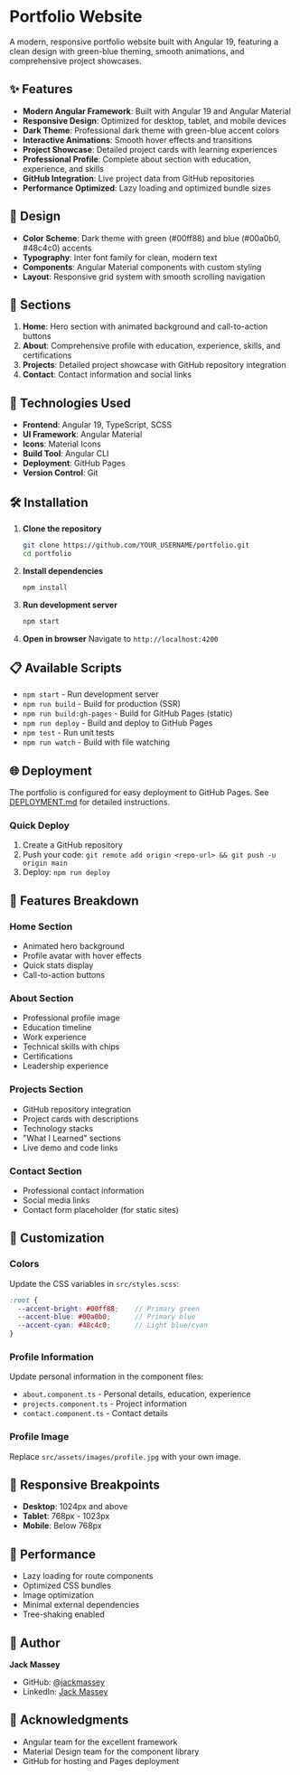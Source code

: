 # Portfolio Website

A modern, responsive portfolio website built with Angular 19, featuring a clean design with green-blue theming, smooth animations, and comprehensive project showcases.

## ✨ Features

- **Modern Angular Framework**: Built with Angular 19 and Angular Material
- **Responsive Design**: Optimized for desktop, tablet, and mobile devices
- **Dark Theme**: Professional dark theme with green-blue accent colors
- **Interactive Animations**: Smooth hover effects and transitions
- **Project Showcase**: Detailed project cards with learning experiences
- **Professional Profile**: Complete about section with education, experience, and skills
- **GitHub Integration**: Live project data from GitHub repositories
- **Performance Optimized**: Lazy loading and optimized bundle sizes

## 🎨 Design

- **Color Scheme**: Dark theme with green (#00ff88) and blue (#00a0b0, #48c4c0) accents
- **Typography**: Inter font family for clean, modern text
- **Components**: Angular Material components with custom styling
- **Layout**: Responsive grid system with smooth scrolling navigation

## 📱 Sections

1. **Home**: Hero section with animated background and call-to-action buttons
2. **About**: Comprehensive profile with education, experience, skills, and certifications
3. **Projects**: Detailed project showcase with GitHub repository integration
4. **Contact**: Contact information and social links

## 🚀 Technologies Used

- **Frontend**: Angular 19, TypeScript, SCSS
- **UI Framework**: Angular Material
- **Icons**: Material Icons
- **Build Tool**: Angular CLI
- **Deployment**: GitHub Pages
- **Version Control**: Git

## 🛠️ Installation

1. **Clone the repository**
   ```bash
   git clone https://github.com/YOUR_USERNAME/portfolio.git
   cd portfolio
   ```

2. **Install dependencies**
   ```bash
   npm install
   ```

3. **Run development server**
   ```bash
   npm start
   ```

4. **Open in browser**
   Navigate to `http://localhost:4200`

## 📋 Available Scripts

- `npm start` - Run development server
- `npm run build` - Build for production (SSR)
- `npm run build:gh-pages` - Build for GitHub Pages (static)
- `npm run deploy` - Build and deploy to GitHub Pages
- `npm test` - Run unit tests
- `npm run watch` - Build with file watching

## 🌐 Deployment

The portfolio is configured for easy deployment to GitHub Pages. See [DEPLOYMENT.md](DEPLOYMENT.md) for detailed instructions.

### Quick Deploy

1. Create a GitHub repository
2. Push your code: `git remote add origin <repo-url> && git push -u origin main`
3. Deploy: `npm run deploy`

## 🎯 Features Breakdown

### Home Section
- Animated hero background
- Profile avatar with hover effects
- Quick stats display
- Call-to-action buttons

### About Section
- Professional profile image
- Education timeline
- Work experience
- Technical skills with chips
- Certifications
- Leadership experience

### Projects Section
- GitHub repository integration
- Project cards with descriptions
- Technology stacks
- "What I Learned" sections
- Live demo and code links

### Contact Section
- Professional contact information
- Social media links
- Contact form placeholder (for static sites)

## 🎨 Customization

### Colors
Update the CSS variables in `src/styles.scss`:
```scss
:root {
  --accent-bright: #00ff88;    // Primary green
  --accent-blue: #00a0b0;      // Primary blue
  --accent-cyan: #48c4c0;      // Light blue/cyan
}
```

### Profile Information
Update personal information in the component files:
- `about.component.ts` - Personal details, education, experience
- `projects.component.ts` - Project information
- `contact.component.ts` - Contact details

### Profile Image
Replace `src/assets/images/profile.jpg` with your own image.

## 📱 Responsive Breakpoints

- **Desktop**: 1024px and above
- **Tablet**: 768px - 1023px
- **Mobile**: Below 768px

## 🔧 Performance

- Lazy loading for route components
- Optimized CSS bundles
- Image optimization
- Minimal external dependencies
- Tree-shaking enabled

## 👤 Author

**Jack Massey**
- GitHub: [@jackmassey](https://github.com/jackmassey)
- LinkedIn: [Jack Massey](https://www.linkedin.com/in/masseyjack/)

## 🙏 Acknowledgments

- Angular team for the excellent framework
- Material Design team for the component library
- GitHub for hosting and Pages deployment
